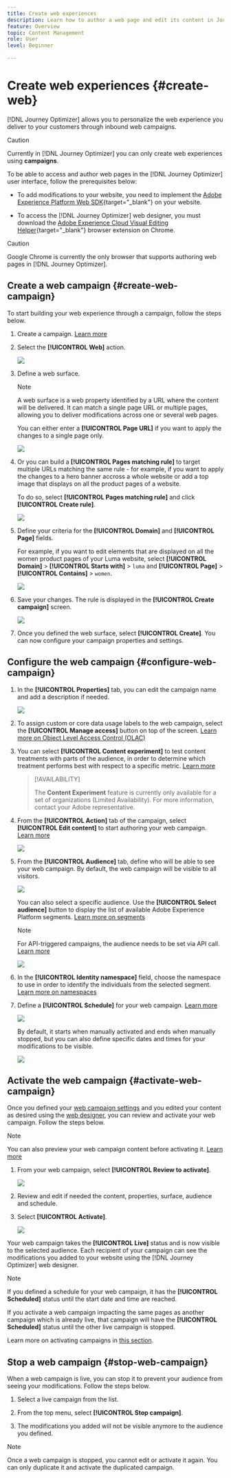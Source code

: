 ```yaml
---
title: Create web experiences
description: Learn how to author a web page and edit its content in Journey Optimizer
feature: Overview
topic: Content Management
role: User
level: Beginner

---
```

# Create web experiences {#create-web}

[!DNL Journey Optimizer] allows you to personalize the web experience you deliver to your customers through inbound web campaigns.

>[!CAUTION]
>
>Currently in [!DNL Journey Optimizer] you can only create web experiences using **campaigns**.

To be able to access and author web pages in the [!DNL Journey Optimizer] user interface, follow the prerequisites below:

* To add modifications to your website, you need to implement the [Adobe Experience Platform Web SDK](https://experienceleague.adobe.com/docs/platform-learn/implement-web-sdk/overview.html){target="_blank"} on your website.

* To access the [!DNL Journey Optimizer] web designer, you must download the [Adobe Experience Cloud Visual Editing Helper](https://chrome.google.com/webstore/detail/adobe-experience-cloud-vi/kgmjjkfjacffaebgpkpcllakjifppnca){target="_blank"} browser extension on Chrome.

>[!CAUTION]
>
>Google Chrome is currently the only browser that supports authoring web pages in [!DNL Journey Optimizer].

<!--Add link to Target??-->

## Create a web campaign {#create-web-campaign}

To start building your web experience through a campaign, follow the steps below.

1. Create a campaign. [Learn more](../campaigns/create-campaign.md)

1. Select the **[!UICONTROL Web]** action.

    ![](assets/web-create-campaign.png)

1. Define a web surface.

    >[!NOTE]
    >
    >A web surface is a web property identified by a URL where the content will be delivered. It can match a single page URL or multiple pages, allowing you to deliver modifications across one or several web pages.

    You can either enter a **[!UICONTROL Page URL]** if you want to apply the changes to a single page only.

    ![](assets/web-campaign-surface.png)
    
1. Or you can build a **[!UICONTROL Pages matching rule]** to target multiple URLs matching the same rule - for example, if you want to apply the changes to a hero banner accross a whole website or add a top image that displays on all the product pages of a website.

    To do so, select **[!UICONTROL Pages matching rule]** and click **[!UICONTROL Create rule]**.

    ![](assets/web-campaign-matching-rule.png)

1. Define your criteria for the **[!UICONTROL Domain]** and **[!UICONTROL Page]** fields.

    For example, if you want to edit elements that are displayed on all the women product pages of your Luma website, select **[!UICONTROL Domain]** > **[!UICONTROL Starts with]** > `luma` and **[!UICONTROL Page]** > **[!UICONTROL Contains]** > `women`.

    ![](assets/web-pages-matching-rule.png)

1. Save your changes. The rule is displayed in the **[!UICONTROL Create campaign]** screen.

    ![](assets/web-pages-matching-rule-example.png)

1. Once you defined the web surface, select **[!UICONTROL Create]**. You can now configure your campaign properties and settings.

## Configure the web campaign {#configure-web-campaign}

1. In the **[!UICONTROL Properties]** tab, you can edit the campaign name and add a description if needed.

    ![](assets/web-campaign-properties.png)

1. To assign custom or core data usage labels to the web campaign, select the **[!UICONTROL Manage access]** button on top of the screen. [Learn more on Object Level Access Control (OLAC)](../administration/object-based-access.md)

1. You can select **[!UICONTROL Content experiment]** to test content treatments with parts of the audience, in order to determine which treatment performs best with respect to a specific metric. [Learn more](../campaigns/content-experiment.md)

    >[!AVAILABILITY]
    >
    >The **Content Experiment** feature is currently only available for a set of organizations (Limited Availability). For more information, contact your Adobe representative.

1. From the **[!UICONTROL Action]** tab of the campaign, select **[!UICONTROL Edit content]** to start authoring your web campaign. [Learn more](author-web.md)

    ![](assets/web-edit-content.png)

1. From the **[!UICONTROL Audience]** tab, define who will be able to see your web campaign. By default, the web campaign will be visible to all visitors.

    ![](assets/web-campaign-audience.png)

    You can also select a specific audience. Use the **[!UICONTROL Select audience]** button to display the list of available Adobe Experience Platform segments. [Learn more on segments](../segment/about-segments.md)

    >[!NOTE]
    >
    >For API-triggered campaigns, the audience needs to be set via API call. [Learn more](../campaigns/api-triggered-campaigns.md)

    ![](assets/web-campaign-select-audience.png)

1. In the **[!UICONTROL Identity namespace]** field, choose the namespace to use in order to identify the individuals from the selected segment. [Learn more on namespaces](../event/about-creating.md#select-the-namespace)

1. Define a **[!UICONTROL Schedule]** for your web campaign. [Learn more](../campaigns/create-campaign.md#schedule)

    ![](assets/web-campaign-schedule.png)

    By default, it starts when manually activated and ends when manually stopped, but you can also define specific dates and times for your modifications to be visible.

    ![](assets/web-campaign-schedule-start.png)

## Activate the web campaign {#activate-web-campaign}

Once you defined your [web campaign settings](#configure-web-campaign) and you edited your content as desired using the [web designer](author-web.md), you can review and activate your web campaign. Follow the steps below.

>[!NOTE]
>
>You can also preview your web campaign content before activating it. [Learn more](author-web.md#test-web-campaign)

1. From your web campaign, select **[!UICONTROL Review to activate]**.

    ![](assets/web-designer-review.png)

1. Review and edit if needed the content, properties, surface, audience and schedule.

1. Select **[!UICONTROL Activate]**.

    ![](assets/web-designer-activate.png)

Your web campaign takes the **[!UICONTROL Live]** status and is now visible to the selected audience. Each recipient of your campaign can see the modifications you added to your website using the [!DNL Journey Optimizer] web designer.

>[!NOTE]
>
>If you defined a schedule for your web campaign, it has the **[!UICONTROL Scheduled]** status until the start date and time are reached.
>
>If you activate a web campaign impacting the same pages as another campaign which is already live, that campaign will have the **[!UICONTROL Scheduled]** status until the other live campaign is stopped.

Learn more on activating campaigns in [this section](../campaigns/review-activate-campaign.md).

## Stop a web campaign {#stop-web-campaign}

When a web campaign is live, you can stop it to prevent your audience from seeing your modifications. Follow the steps below.

1. Select a live campaign from the list.

1. From the top menu, select **[!UICONTROL Stop campaign]**.

1. The modifications you added will not be visible anymore to the audience you defined.

>[!NOTE]
>
>Once a web campaign is stopped, you cannot edit or activate it again. You can only duplicate it and activate the duplicated campaign.